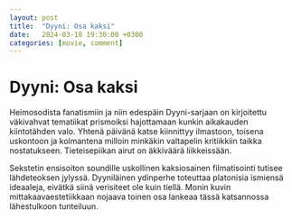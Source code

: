 ```yaml
---
layout: post
title:  "Dyyni: Osa kaksi"
date:   2024-03-18 19:30:00 +0300
categories: [movie, comment]
---
```


# Dyyni: Osa kaksi

Heimosodista fanatismiin ja niin edespäin Dyyni-sarjaan on kirjoitettu väkivahvat tematiikat prismoiksi hajottamaan kunkin aikakauden kiintotähden valo. Yhtenä päivänä katse kiinnittyy ilmastoon, toisena uskontoon ja kolmantena milloin minkäkin valtapelin kritiikkiin taikka nostatukseen. Tieteisepiikan airut on äkkiväärä liikkeissään.

Sekstetin ensisoiton soundille uskollinen kaksiosainen filmatisointi tutisee lähdeteoksen jylyssä. Dyyniläinen ydinperhe toteuttaa platonisia ismiensä ideaaleja, eivätkä siinä verisiteet ole kuin tiellä. Monin kuvin mittakaavaestetiikkaan nojaava toinen osa lankeaa tässä katsannossa lähestulkoon tunteiluun.

[//]: # "https://www.imdb.com/title/tt15239678/"